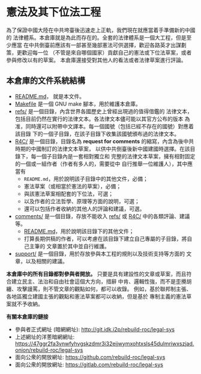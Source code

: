# 憲法及其下位法工程

為了保證中國大陸在中共垮臺後迅速走上正軌，我們現在就應當着手準備新的中國的
法律體系。本倉庫就是為此而存在的。全套的法律體系是一個大工程，但是至少應當
在中共倒臺前應該有一部甚至幾部憲法可供選擇，歡迎各路英才出謀劃策，更歡迎每一位
（不管是來自哪個國家）貢獻自己的憲法或下位法草案，或者參與修改以有的草案。
本倉庫還接受對其他人的看法或者法律草案進行評論。

## 本倉庫的文件系統結構

* [README.md](README.md)， 就是本文件。
* [Makefile](Makefile) 是一個 GNU make 腳本，用於維護本倉庫。
* [refs/](refs) 是一個目錄，內含世界各國歷史上曾經出現過的值得借鑑的
  法律文本，包括目前仍然在實行的法律文本。各法律文本儘可能以其官方公布的版本
  為准，同時還可以附帶中文譯本。每一個國號（包括已經不存在的國號）對應着該目錄
  下的一個子目錄，在該子目錄下收集該國號頒布過的法律文本。
* [R4C/](R4C) 是一個目錄，目錄名為 **request for comments** 的縮寫，內含為後中共
  時期的中國制訂的法律文本草案，
  以供中共倒臺後新中國建國時選擇。在該目錄下，每一個子目錄內是一套相對獨立和
  完整的法律文本草案，擁有相對固定的一個或一組作者（作者有多人的，需要從中
  自行推舉一位維護人），其中應當有
    * `README.md`，用於說明該子目錄中的其他文件，必備；
    * 憲法草案（或相當於憲法的草案），必備；
    * 與該憲法草案相配套的下位法，可選；
    * 以及作者的立法哲學、原理等方面的說明，可選；
    * 還可以包括作者收納的其他人的評論和建議，可選。
* [comments/](comments) 是一個目錄，存放不能收入 [refs/](refs) 或 [R4C/](R4C)
  中的各類評論、建議等。
    * [README.md](README.md)，用於說明該目錄下的其他文件；
    * 打算長期供稿的作者，可以考慮在該目錄下建立自己專屬的子目錄，將自己主筆的
      文章置於其中並自行維護。
* [support/](support) 是一個目錄，用於存放參與本工程的規則以及技術支持等方面的
  文章，以及相關的建議。

**本倉庫中的所有目錄都對參與者開放。**
只要是具有建設性的文章或草案，而且符合建立民主、法治和自由社會這個大方向，措辭
中肯、邏輯性強，而不是歪攪胡纏、攻擊謾罵，則不管文章的觀點如何，都可以收錄。
例如，基於聯邦制主張、各地區獨立建國主張的觀點和憲法草案都可以收納，但是基於
專制主義的憲法草案就不予收納。

**有關本倉庫的鏈接**

* 參與者正式網址 (暗網網址): <http://git.idk.i2p/rebuild-roc/legal-sys>
* 上述網址的洋蔥暗網網址: <https://47ggr2fa3vnwfyhvgskzdmr3i32eijwymxohtxsls45dulmriwxszjad.onion/rebuild-roc/legal-sys>
* 面向公衆的開放網址: <https://github.com/rebuild-roc/legal-sys>
* 面向公衆的開放網址: <https://gitlab.com/rebuild-roc/legal-sys>
